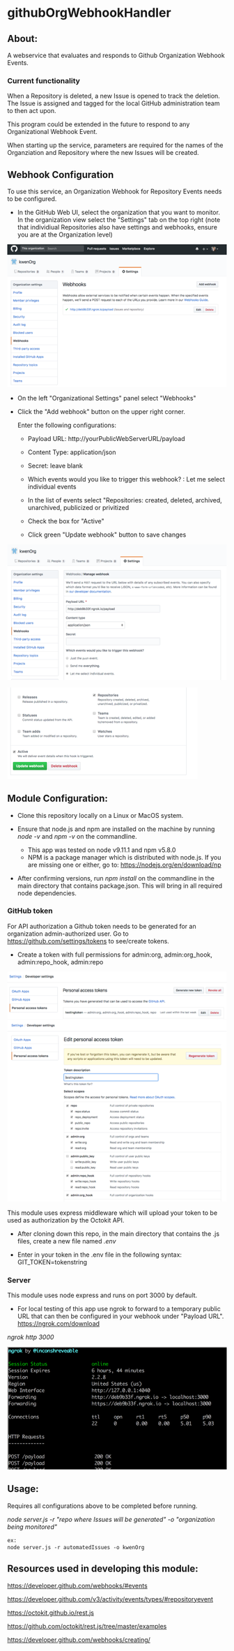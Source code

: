 # githubOrgWebhookHandler

## About:
A webservice that evaluates and responds to Github Organization Webhook Events.

### Current functionality
When a Repository is deleted, a new Issue is opened to track the deletion.  The Issue is assigned and tagged for the local GitHub administration team to then act upon.

This program could be extended in the future to respond to any Organizational Webhook Event.

When starting up the service, parameters are required for the names of the Organziation and Repository where the new Issues will be created.


## Webhook Configuration
To use this service, an Organization Webhook for Repository Events needs to be configured.

* In the GitHub Web UI, select the organization that you want to monitor.  In the organization view select the "Settings" tab on the top right  (note that individiual Repositories also have settings and webhooks, ensure you are at the Organization level)

![alt text](https://github.com/kwenOrg/gitHubOrgWebhookHandler/blob/master/img/orgsettings.png)

* On the left "Organizational Settings" panel select "Webhooks"

* Click the "Add webhook" button on the upper right corner.

    Enter the following configurations:

    * Payload URL: http://yourPublicWebServerURL/payload

    * Content Type:  application/json

    * Secret: leave blank

    * Which events would you like to trigger this webhook? :  Let me select individual events

    * In the list of events select "Repositories: created, deleted, archived, unarchived, publicized or privitized

    * Check the box for "Active"
    
    * Click green "Update webhook" button to save changes

![alt text](https://github.com/kwenOrg/gitHubOrgWebhookHandler/blob/master/img/confWebhook.png)

![alt text](https://github.com/kwenOrg/gitHubOrgWebhookHandler/blob/master/img/confwebhook2.png)


## Module Configuration:
* Clone this repository locally on a Linux or MacOS system.

* Ensure that node.js and npm are installed on the machine by running *node -v* and *npm -v* on the commandline.
    * This app was tested on node v9.11.1 and npm v5.8.0
    * NPM is a package manager which is distributed with node.js.   If you are missing one or either, go to:
    https://nodejs.org/en/download/np

* After confirming versions, run *npm install* on the commandline in the main directory that contains package.json.  This will bring in all required node dependencies.

### GitHub token
For API authorization a Github token needs to be generated for an organization admin-authorized user. 
Go to https://github.com/settings/tokens to see/create tokens.
    
* Create a token with full permissions for admin:org, admin:org_hook, admin:repo_hook, admin:repo


![alt text](https://github.com/kwenOrg/gitHubOrgWebhookHandler/blob/master/img/token.png)
![alt text](https://github.com/kwenOrg/gitHubOrgWebhookHandler/blob/master/img/edittoken.png)

This module uses express middleware which will upload your token to be used as authorization by the Octokit API.
   * After cloning down this repo, in the main directory that contains the .js files, create a new file named *.env*
   
   * Enter in your token in the .env file in the following syntax:
    GIT_TOKEN=tokenstring

### Server
This module uses node express and runs on port 3000 by default.

* For local testing of this app use ngrok to forward to a temporary public URL that can then be configured in your webhook under "Payload URL".   
https://ngrok.com/download

*ngrok http 3000*

![alt text](https://github.com/kwenOrg/gitHubOrgWebhookHandler/blob/master/img/ngrok.png)

## Usage:
Requires all configurations above to be completed before running.

*node server.js -r "repo where Issues will be generated" -o "organization being monitored"*

    ex:
    node server.js -r automatedIssues -o kwenOrg


## Resources used in developing this module:
https://developer.github.com/webhooks/#events

https://developer.github.com/v3/activity/events/types/#repositoryevent

https://octokit.github.io/rest.js

https://github.com/octokit/rest.js/tree/master/examples

https://developer.github.com/webhooks/creating/

